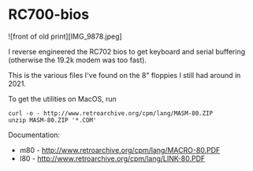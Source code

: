 # RC700-bios

![front of old print][IMG_9878.jpeg]

I reverse engineered the RC702 bios to get keyboard and serial buffering (otherwise the 19.2k modem was too fast).

This is the various files I've found on the 8" floppies I still had around in 2021.

To get the utilities on MacOS, run

    curl -o - http://www.retroarchive.org/cpm/lang/MASM-80.ZIP 
    unzip MASM-80.ZIP '*.COM'

Documentation:

* m80 - http://www.retroarchive.org/cpm/lang/MACRO-80.PDF
* l80 - http://www.retroarchive.org/cpm/lang/LINK-80.PDF

